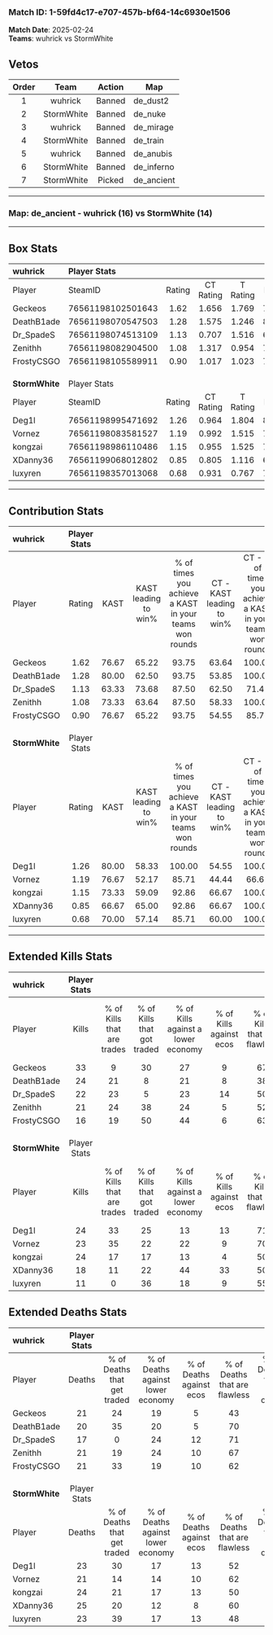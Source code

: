 ### Match ID: 1-59fd4c17-e707-457b-bf64-14c6930e1506  
**Match Date**: 2025-02-24  
**Teams**: wuhrick vs StormWhite  

## Vetos  

| Order | Team | Action | Map |
| :---: | :--: | :----: | --- |
| 1 | wuhrick | Banned | de_dust2 |
| 2 | StormWhite | Banned | de_nuke |
| 3 | wuhrick | Banned | de_mirage |
| 4 | StormWhite | Banned | de_train |
| 5 | wuhrick | Banned | de_anubis |
| 6 | StormWhite | Banned | de_inferno |
| 7 | StormWhite | Picked | de_ancient |

---  

### **Map**: de_ancient - wuhrick (16) vs StormWhite (14)  
---  

## Box Stats  

| **wuhrick**    | Player Stats      |        |           |          |       |       |       |         |        |      |     |
| :- | :- | :-: | :-: | :-: | :-: | :-: | :-: | :-: | :-: | :-: | :-: |
| Player         | SteamID           | Rating | CT Rating | T Rating | KAST  |  ADR  | Kills | Assists | Deaths | K/D  | HS% |
| Geckeos        | 76561198102501643 |  1.62  |   1.656   |  1.769   | 76.67 | 120.9 |  33   |   11    |   21   | 1.57 | 54  |
| DeathB1ade     | 76561198070547503 |  1.28  |   1.575   |  1.246   | 80.00 | 81.3  |  24   |   11    |   20   | 1.20 | 54  |
| Dr_SpadeS      | 76561198074513109 |  1.13  |   0.707   |  1.516   | 63.33 | 80.9  |  22   |    4    |   17   | 1.29 | 40  |
| Zenithh        | 76561198082904500 |  1.08  |   1.317   |  0.954   | 73.33 | 72.5  |  21   |    6    |   21   | 1.00 | 47  |
| FrostyCSGO     | 76561198105589911 |  0.90  |   1.017   |  1.023   | 76.67 | 54.2  |  16   |    4    |   21   | 0.76 | 56  |
|                |                   |        |           |          |       |       |       |         |        |      |     |
|                |                   |        |           |          |       |       |       |         |        |      |     |
|                |                   |        |           |          |       |       |       |         |        |      |     |
| **StormWhite** | Player Stats      |        |           |          |       |       |       |         |        |      |     |
| Player         | SteamID           | Rating | CT Rating | T Rating | KAST  |  ADR  | Kills | Assists | Deaths | K/D  | HS% |
| Deg1l          | 76561198995471692 |  1.26  |   0.964   |  1.804   | 80.00 | 94.1  |  24   |    9    |   23   | 1.04 | 54  |
| Vornez         | 76561198083581527 |  1.19  |   0.992   |  1.515   | 76.67 | 78.0  |  23   |    9    |   21   | 1.10 | 65  |
| kongzai        | 76561198986110486 |  1.15  |   0.955   |  1.525   | 73.33 | 86.3  |  24   |    4    |   24   | 1.00 | 50  |
| XDanny36       | 76561199068012802 |  0.85  |   0.805   |  1.116   | 66.67 | 63.2  |  18   |    8    |   25   | 0.72 | 27  |
| luxyren        | 76561198357013068 |  0.68  |   0.931   |  0.767   | 70.00 | 53.6  |  11   |    8    |   23   | 0.48 | 72  |
---  

## Contribution Stats  

| **wuhrick**    | Player Stats |       |                      |                                                        |                           |                                                             |                          |                                                            |
| :- | :-: | :-: | :-: | :-: | :-: | :-: | :-: | :-: |
| Player         |    Rating    | KAST  | KAST leading to win% | % of times you achieve a KAST in your teams won rounds | CT - KAST leading to win% | CT - % of times you achieve a KAST in your teams won rounds | T - KAST leading to win% | T - % of times you achieve a KAST in your teams won rounds |
| Geckeos        |     1.62     | 76.67 |        65.22         |                         93.75                          |           63.64           |                           100.00                            |          66.67           |                           88.89                            |
| DeathB1ade     |     1.28     | 80.00 |        62.50         |                         93.75                          |           53.85           |                           100.00                            |          72.73           |                           88.89                            |
| Dr_SpadeS      |     1.13     | 63.33 |        73.68         |                         87.50                          |           62.50           |                            71.43                            |          81.82           |                           100.00                           |
| Zenithh        |     1.08     | 73.33 |        63.64         |                         87.50                          |           58.33           |                           100.00                            |          70.00           |                           77.78                            |
| FrostyCSGO     |     0.90     | 76.67 |        65.22         |                         93.75                          |           54.55           |                            85.71                            |          75.00           |                           100.00                           |
|                |              |       |                      |                                                        |                           |                                                             |                          |                                                            |
|                |              |       |                      |                                                        |                           |                                                             |                          |                                                            |
|                |              |       |                      |                                                        |                           |                                                             |                          |                                                            |
| **StormWhite** | Player Stats |       |                      |                                                        |                           |                                                             |                          |                                                            |
| Player         |    Rating    | KAST  | KAST leading to win% | % of times you achieve a KAST in your teams won rounds | CT - KAST leading to win% | CT - % of times you achieve a KAST in your teams won rounds | T - KAST leading to win% | T - % of times you achieve a KAST in your teams won rounds |
| Deg1l          |     1.26     | 80.00 |        58.33         |                         100.00                         |           54.55           |                           100.00                            |          61.54           |                           100.00                           |
| Vornez         |     1.19     | 76.67 |        52.17         |                         85.71                          |           44.44           |                            66.67                            |          57.14           |                           100.00                           |
| kongzai        |     1.15     | 73.33 |        59.09         |                         92.86                          |           66.67           |                           100.00                            |          53.85           |                           87.50                            |
| XDanny36       |     0.85     | 66.67 |        65.00         |                         92.86                          |           66.67           |                           100.00                            |          63.64           |                           87.50                            |
| luxyren        |     0.68     | 70.00 |        57.14         |                         85.71                          |           60.00           |                           100.00                            |          54.55           |                           75.00                            |
---  

## Extended Kills Stats  

| **wuhrick**    | Player Stats |                            |                            |                                    |                         |                              |                                 |                                       |                    |           |
| :- | :-: | :-: | :-: | :-: | :-: | :-: | :-: | :-: | :-: | :-: |
| Player         |    Kills     | % of Kills that are trades | % of Kills that got traded | % of Kills against a lower economy | % of Kills against ecos | % of Kills that are flawless | % of Kills that are close duels | % of Kills that are assisted by flash | Pistol Round Kills | AWP Kills |
| Geckeos        |      33      |             9              |             30             |                 27                 |            9            |              67              |                0                |                   0                   |         1          |     0     |
| DeathB1ade     |      24      |             21             |             8              |                 21                 |            8            |              38              |               17                |                   8                   |         2          |     0     |
| Dr_SpadeS      |      22      |             23             |             5              |                 23                 |           14            |              50              |                5                |                   0                   |         2          |     0     |
| Zenithh        |      21      |             24             |             38             |                 24                 |            5            |              52              |                0                |                   5                   |         3          |     0     |
| FrostyCSGO     |      16      |             19             |             50             |                 44                 |            6            |              63              |                6                |                  13                   |         1          |     0     |
|                |              |                            |                            |                                    |                         |                              |                                 |                                       |                    |           |
|                |              |                            |                            |                                    |                         |                              |                                 |                                       |                    |           |
|                |              |                            |                            |                                    |                         |                              |                                 |                                       |                    |           |
| **StormWhite** | Player Stats |                            |                            |                                    |                         |                              |                                 |                                       |                    |           |
| Player         |    Kills     | % of Kills that are trades | % of Kills that got traded | % of Kills against a lower economy | % of Kills against ecos | % of Kills that are flawless | % of Kills that are close duels | % of Kills that are assisted by flash | Pistol Round Kills | AWP Kills |
| Deg1l          |      24      |             33             |             25             |                 13                 |           13            |              71              |                0                |                   0                   |         1          |     2     |
| Vornez         |      23      |             35             |             22             |                 22                 |            9            |              70              |               13                |                   4                   |         1          |     0     |
| kongzai        |      24      |             17             |             17             |                 13                 |            4            |              50              |                0                |                   4                   |         3          |     2     |
| XDanny36       |      18      |             11             |             22             |                 44                 |           33            |              50              |                0                |                   0                   |         1          |     0     |
| luxyren        |      11      |             0              |             36             |                 18                 |            9            |              55              |                0                |                   0                   |         0          |     0     |
## Extended Deaths Stats  

| **wuhrick**    | Player Stats |                             |                                   |                          |                               |                            |                           |               |
| :- | :-: | :-: | :-: | :-: | :-: | :-: | :-: | :-: |
| Player         |    Deaths    | % of Deaths that get traded | % of Deaths against lower economy | % of Deaths against ecos | % of Deaths that are flawless | % of Deaths that are close | % of Deaths while blinded | Deaths to AWP |
| Geckeos        |      21      |             24              |                19                 |            5             |              43               |             5              |             5             |       2       |
| DeathB1ade     |      20      |             35              |                20                 |            5             |              70               |             0              |             0             |       0       |
| Dr_SpadeS      |      17      |              0              |                24                 |            12            |              71               |             6              |             0             |       1       |
| Zenithh        |      21      |             19              |                24                 |            10            |              67               |             5              |             0             |       1       |
| FrostyCSGO     |      21      |             33              |                19                 |            10            |              62               |             0              |             5             |       0       |
|                |              |                             |                                   |                          |                               |                            |                           |               |
|                |              |                             |                                   |                          |                               |                            |                           |               |
|                |              |                             |                                   |                          |                               |                            |                           |               |
| **StormWhite** | Player Stats |                             |                                   |                          |                               |                            |                           |               |
| Player         |    Deaths    | % of Deaths that get traded | % of Deaths against lower economy | % of Deaths against ecos | % of Deaths that are flawless | % of Deaths that are close | % of Deaths while blinded | Deaths to AWP |
| Deg1l          |      23      |             30              |                17                 |            13            |              52               |             13             |             4             |       0       |
| Vornez         |      21      |             14              |                14                 |            10            |              62               |             5              |            10             |       0       |
| kongzai        |      24      |             21              |                17                 |            13            |              50               |             4              |             0             |       0       |
| XDanny36       |      25      |             20              |                12                 |            8             |              60               |             0              |             4             |       0       |
| luxyren        |      23      |             39              |                17                 |            13            |              48               |             4              |             4             |       0       |
